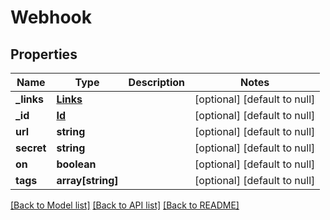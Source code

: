 # Webhook

## Properties
Name | Type | Description | Notes
------------ | ------------- | ------------- | -------------
**_links** | [**Links**](Links.md) |  | [optional] [default to null]
**_id** | [**Id**](Id.md) |  | [optional] [default to null]
**url** | **string** |  | [optional] [default to null]
**secret** | **string** |  | [optional] [default to null]
**on** | **boolean** |  | [optional] [default to null]
**tags** | **array[string]** |  | [optional] [default to null]

[[Back to Model list]](../README.md#documentation-for-models) [[Back to API list]](../README.md#documentation-for-api-endpoints) [[Back to README]](../README.md)


